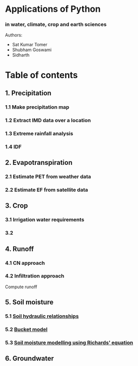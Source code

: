 # Applications of Python 
### in water, climate, crop and earth sciences


Authors:
* Sat Kumar Tomer
* Shubham Goswami
* Sidharth

# Table of contents
## 1. Precipitation
### 1.1 Make precipitation map
### 1.2 Extract IMD data over a location
### 1.3 Extreme rainfall analysis
### 1.4 IDF

## 2. Evapotranspiration
### 2.1 Estimate PET from weather data
### 2.2 Estimate EF from satellite data

## 3. Crop
### 3.1 Irrigation water requirements
### 3.2 

## 4. Runoff
### 4.1 CN approach
### 4.2 Infiltration approach


Compute runoff

## 5. Soil moisture
### 5.1 [Soil hydraulic relationships](https://github.com/tomersk/python-applications/blob/main/05_01.ipynb)
### 5.2 [Bucket model](https://github.com/tomersk/python-applications/blob/main/05_02.ipynb)
### 5.3 [Soil moisture modelling using Richards' equation](https://github.com/tomersk/python-applications/blob/main/05_03.ipynb)

## 6. Groundwater
